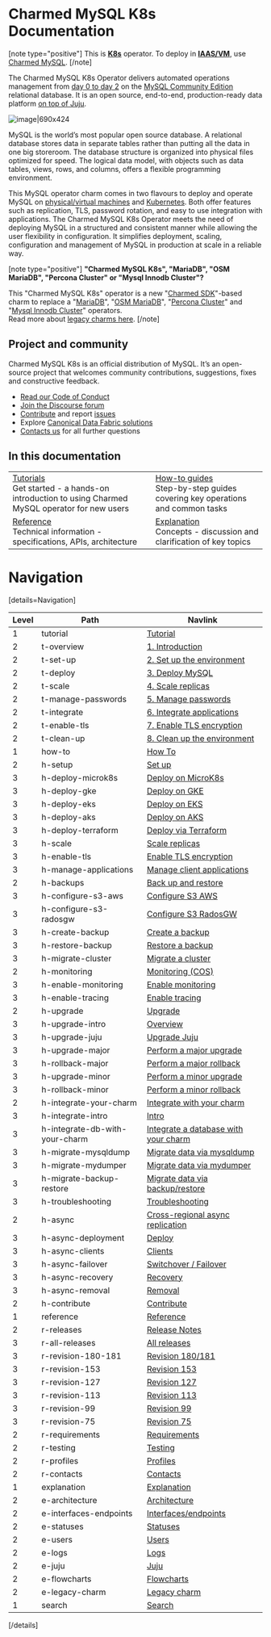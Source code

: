 # Charmed MySQL K8s Documentation

[note type="positive"]
This is **[K8s](https://canonical.com/data/docs)** operator. To deploy in **[IAAS/VM](https://canonical.com/data/docs)**, use [Charmed MySQL](https://charmhub.io/mysql).
[/note]

The Charmed MySQL K8s Operator delivers automated operations management from [day 0 to day 2](https://codilime.com/blog/day-0-day-1-day-2-the-software-lifecycle-in-the-cloud-age/) on the [MySQL Community Edition](https://www.mysql.com/products/community/) relational database. It is an open source, end-to-end, production-ready data platform [on top of Juju](https://juju.is/).

![image|690x424](upload://vpevillwv3S9C44LDFBxkGCxpGq.png)

MySQL is the world’s most popular open source database. A relational database stores data in separate tables rather than putting all the data in one big storeroom. The database structure is organized into physical files optimized for speed. The logical data model, with objects such as data tables, views, rows, and columns, offers a flexible programming environment.

This MySQL operator charm comes in two flavours to deploy and operate MySQL on [physical/virtual machines](https://github.com/canonical/mysql-operator) and [Kubernetes](https://github.com/canonical/mysql-k8s-operator). Both offer features such as replication, TLS, password rotation, and easy to use integration with applications. The Charmed MySQL K8s Operator meets the need of deploying MySQL in a structured and consistent manner while allowing the user flexibility in configuration. It simplifies deployment, scaling, configuration and management of MySQL in production at scale in a reliable way.

[note type="positive"]
**"Charmed MySQL K8s", "MariaDB", "OSM MariaDB", "Percona Cluster" or "Mysql Innodb Cluster"?**

This "Charmed MySQL K8s" operator is a new "[Charmed SDK](https://juju.is/docs/sdk)"-based charm to replace a "[MariaDB](https://charmhub.io/mariadb)", "[OSM MariaDB](https://charmhub.io/charmed-osm-mariadb-k8s)", "[Percona Cluster](https://charmhub.io/percona-cluster)" and "[Mysql Innodb Cluster](https://charmhub.io/mysql-innodb-cluster)" operators.<br/>Read more about [legacy charms here](https://discourse.charmhub.io/t/11236).
[/note]

## Project and community

Charmed MySQL K8s is an official distribution of MySQL. It’s an open-source project that welcomes community contributions, suggestions, fixes and constructive feedback.
- [Read our Code of Conduct](https://ubuntu.com/community/code-of-conduct)
- [Join the Discourse forum](https://discourse.charmhub.io/tag/mysql)
- [Contribute](https://github.com/canonical/mysql-k8s-operator/blob/main/CONTRIBUTING.md) and report [issues](https://github.com/canonical/mysql-k8s-operator/issues/new/choose)
- Explore [Canonical Data Fabric solutions](https://canonical.com/data)
- [Contacts us](/t/11868) for all further questions

## In this documentation

| | |
|--|--|
|  [Tutorials](/t/9677)</br>  Get started - a hands-on introduction to using Charmed MySQL operator for new users </br> |  [How-to guides](/t/9659) </br> Step-by-step guides covering key operations and common tasks |
| [Reference](https://charmhub.io/mysql-k8s/actions) </br> Technical information - specifications, APIs, architecture | [Explanation](/t/10249) </br> Concepts - discussion and clarification of key topics  |

# Navigation

[details=Navigation]

| Level | Path | Navlink |
|---------|---------|-------------|
| 1 | tutorial | [Tutorial]() |
| 2 | t-overview | [1. Introduction](/t/9677) |
| 2 | t-set-up | [2. Set up the environment](/t/9679) |
| 2 | t-deploy | [3. Deploy MySQL](/t/9667) |
| 2 | t-scale | [4. Scale replicas](/t/9675) |
| 2 | t-manage-passwords | [5. Manage passwords](/t/9673) |
| 2 | t-integrate | [6. Integrate applications](/t/9671)  |
| 2 | t-enable-tls | [7. Enable TLS encryption](/t/9669) |
| 2 | t-clean-up | [8. Clean up the environment](/t/9665) |
| 1 | how-to | [How To]() |
| 2 | h-setup | [Set up]() |
| 3 | h-deploy-microk8s | [Deploy on MicroK8s](/t/11869) |
| 3 | h-deploy-gke | [Deploy on GKE](/t/10875) |
| 3 | h-deploy-eks | [Deploy on EKS](/t/12105) |
| 3 | h-deploy-aks | [Deploy on AKS](/t/14306) |
| 3 | h-deploy-terraform | [Deploy via Terraform](/t/14926) |
| 3 |  h-scale | [Scale replicas](/t/9659) |
| 3 | h-enable-tls | [Enable TLS encryption](/t/9655) |
| 3 | h-manage-applications | [Manage client applications](/t/9657) |
| 2 | h-backups | [Back up and restore]() |
| 3 | h-configure-s3-aws | [Configure S3 AWS](/t/9651) |
| 3 | h-configure-s3-radosgw | [Configure S3 RadosGW](/t/10319) |
| 3 | h-create-backup | [Create a backup](/t/9653) |
| 3 | h-restore-backup | [Restore a backup](/t/9663) |
| 3 | h-migrate-cluster| [Migrate a cluster](/t/9661) |
| 2 | h-monitoring | [Monitoring (COS)]() |
| 3 | h-enable-monitoring | [Enable monitoring](/t/9981) |
| 3 | h-enable-tracing | [Enable tracing](/t/14448) |
| 2 | h-upgrade | [Upgrade]() |
| 3 | h-upgrade-intro | [Overview](/t/11754) |
| 3 | h-upgrade-juju | [Upgrade Juju](/t/14333) |
| 3 | h-upgrade-major | [Perform a major upgrade](/t/11750) |
| 3 | h-rollback-major | [Perform a major rollback](/t/11751) |
| 3 | h-upgrade-minor | [Perform a minor upgrade](/t/11752) |
| 3 | h-rollback-minor | [Perform a minor rollback](/t/11753) |
| 2 | h-integrate-your-charm | [Integrate with your charm]() |
| 3 | h-integrate-intro | [Intro](/t/11884) |
| 3 | h-integrate-db-with-your-charm | [Integrate a database with your charm](/t/11885) |
| 3 | h-migrate-mysqldump | [Migrate data via mysqldump](/t/11992) |
| 3 | h-migrate-mydumper | [Migrate data via mydumper](/t/12006) |
| 3 | h-migrate-backup-restore | [Migrate data via backup/restore](/t/12007) |
| 3 | h-troubleshooting | [Troubleshooting](/t/11886) |
| 2 | h-async | [Cross-regional async replication]() |
| 3 | h-async-deployment | [Deploy](/t/13458) |
| 3 | h-async-clients | [Clients](/t/13459) |
| 3 | h-async-failover | [Switchover / Failover](/t/13460) |
| 3 | h-async-recovery | [Recovery](/t/13467) |
| 3 | h-async-removal | [Removal](/t/13468) |
| 2 | h-contribute | [Contribute](/t/14655) |
| 1 | reference | [Reference]() |
| 2 | r-releases | [Release Notes]() |
| 3 | r-all-releases | [All releases](/t/11878) |
| 3 | r-revision-180-181 | [Revision 180/181](/t/15276) |
| 3 | r-revision-153 | [Revision 153](/t/14072) |
| 3 | r-revision-127 | [Revision 127](/t/13522) |
| 3 | r-revision-113 | [Revision 113](/t/12221) |
| 3 | r-revision-99 | [Revision 99](/t/11880) |
| 3 | r-revision-75 | [Revision 75](/t/11879) |
| 2 | r-requirements | [Requirements](/t/11421) |
| 2 | r-testing | [Testing](/t/11772) |
| 2 | r-profiles | [Profiles](/t/11892) |
| 2 | r-contacts | [Contacts](/t/11868) |
| 1 | explanation | [Explanation]() |
| 2 | e-architecture | [Architecture](/t/11757) |
| 2 | e-interfaces-endpoints | [Interfaces/endpoints](/t/10249) |
| 2 | e-statuses | [Statuses](/t/11866) |
| 2 | e-users | [Users](/t/10791) |
| 2 | e-logs | [Logs](/t/12080) |
| 2 | e-juju | [Juju](/t/11984) |
| 2 | e-flowcharts | [Flowcharts](/t/10031) |
| 2 | e-legacy-charm | [Legacy charm](/t/11236) |
| 1 | search | [Search](https://canonical.com/data/docs/mysql/k8s) |

[/details]